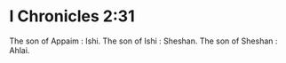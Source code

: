# I Chronicles 2:31

The son of Appaim : Ishi. The son of Ishi : Sheshan. The son of Sheshan : Ahlai.
